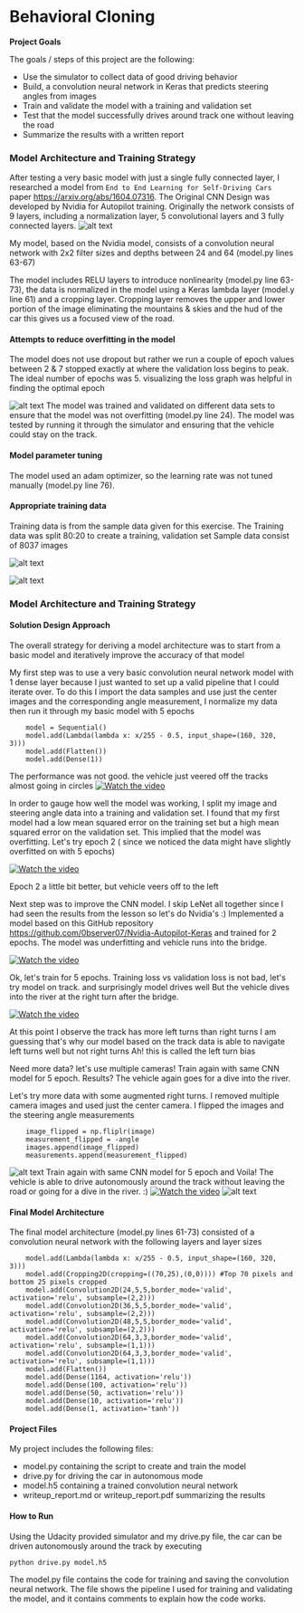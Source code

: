 # **Behavioral Cloning** 

**Project Goals**

The goals / steps of this project are the following:
* Use the simulator to collect data of good driving behavior
* Build, a convolution neural network in Keras that predicts steering angles from images
* Train and validate the model with a training and validation set
* Test that the model successfully drives around track one without leaving the road
* Summarize the results with a written report


[//]: # (Image References)

[cnn_design]: ./9-layer-ConvNet-model.png "Nvidia Autopilot CNN Architecture"
[log]: ./output/driving_log.jpg "Driving Log CSV"
[flipped]: ./output/flipped.JPG "Flipped Image and Inverted Steering Angle"
[vis]: ./output/vis1.JPG "Training Data Visualization"
[run3-loss]: ./output/run3-loss.png "Ex. Overfitting on run 3"
[run5-loss]: ./output/run5-loss.png "Loss Graph on run 5"

### Model Architecture and Training Strategy

After testing a very basic model with just a single fully connected layer, I researched a model from  `End to End Learning for Self-Driving Cars` paper https://arxiv.org/abs/1604.07316. The Original CNN Design was developed by Nvidia for Autopilot training. Originally the network consists of 9 layers, including a normalization layer, 5 convolutional layers and 3 fully connected layers.
![alt text][cnn_design]

 
My model, based on the Nvidia model, consists of a convolution neural network with 2x2 filter sizes and depths between 24 and 64 (model.py lines 63-67) 

The model includes RELU layers to introduce nonlinearity (model.py line 63-73), the data is normalized in the model using a Keras lambda layer (model.y line 61) and a cropping layer. Cropping layer removes the upper and lower portion of the image eliminating the mountains & skies and the hud of the car this gives us a focused view of the road.

#### Attempts to reduce overfitting in the model

The model does not use dropout but rather we run a couple of epoch values between 2 & 7 stopped exactly at where the validation loss begins to peak. The ideal number of epochs was 5. visualizing the loss graph was helpful in finding the optimal epoch

![alt text][run3-loss]
The model was trained and validated on different data sets to ensure that the model was not overfitting (model.py line 24). The model was tested by running it through the simulator and ensuring that the vehicle could stay on the track.

#### Model parameter tuning

The model used an adam optimizer, so the learning rate was not tuned manually (model.py line 76).

#### Appropriate training data

Training data is from the sample data given for this exercise.
The Training data was split 80:20 to create a training, validation set
Sample data consist of 8037 images

![alt text][log]

![alt text][vis]

### Model Architecture and Training Strategy

#### Solution Design Approach

The overall strategy for deriving a model architecture was to start from a basic model and iteratively improve the 
accuracy of that model

My first step was to use a very basic convolution neural network model with 1 dense layer because I just wanted to set up a valid pipeline that I could iterate over. To do this I import the data samples and use just the center images and the corresponding angle measurement,
I normalize my data then run it through my basic model with 5 epochs

        model = Sequential()
        model.add(Lambda(lambda x: x/255 - 0.5, input_shape=(160, 320, 3)))
        model.add(Flatten())
        model.add(Dense(1))

The performance was not good. the vehicle just veered off the tracks almost going in circles
[![Watch the video](https://img.youtube.com/vi/-S8UjA13aQY/default.jpg)](https://youtu.be/-S8UjA13aQY)

In order to gauge how well the model was working, I split my image and steering angle data into a training and validation set. I found that my first model had a low mean squared error on the training set but a high mean squared error on the validation set. This implied that the model was overfitting. Let's try epoch 2 ( since we noticed the data might have slightly overfitted on with 5 epochs)

[![Watch the video](https://img.youtube.com/vi/QGgGpJtCahY/default.jpg)](https://youtu.be/QGgGpJtCahY)

Epoch 2 a little bit better, but vehicle veers off to the left

Next step was to improve the CNN model. I skip LeNet all together since I had seen the results from the lesson so let's do Nvidia's  :)
Implemented a model based on this GitHub repository https://github.com/0bserver07/Nvidia-Autopilot-Keras
and trained for 2 epochs. The model was underfitting and vehicle runs into the bridge.

[![Watch the video](https://img.youtube.com/vi/9aulrl-H7ZM/default.jpg)](https://youtu.be/9aulrl-H7ZM)

Ok, let's train for 5 epochs. Training loss vs validation loss is not bad, let's try model on track.
and surprisingly model drives well But the vehicle dives into the river at the right turn after the bridge.

[![Watch the video](https://img.youtube.com/vi/sEglDtG8m6o/default.jpg)](https://youtu.be/sEglDtG8m6o)

At this point I observe the track has more left turns than right turns I am guessing that's
why our model based on the track data is able to navigate left turns well but not right turns
Ah! this is called the  left turn bias

Need more data? let's use multiple cameras! Train again with same CNN model for 5 epoch. Results? The vehicle again goes for a 
dive into the river.

Let's try more data with some augmented right turns. I removed multiple camera images
and used just the center camera. I flipped the images and the steering angle measurements

        image_flipped = np.fliplr(image)
        measurement_flipped = -angle
        images.append(image_flipped)
        measurements.append(measurement_flipped)

![alt text][flipped]
Train again with same CNN model for 5 epoch and Voila! 
The vehicle is able to drive autonomously around the track without leaving the road or going for a dive in the river. :)
[![Watch the video](https://img.youtube.com/vi/2ptZBSjly38/default.jpg)](https://youtu.be/2ptZBSjly38)
![alt text][run5-loss]

#### Final Model Architecture

The final model architecture (model.py lines 61-73) consisted of a convolution neural network with the following layers and layer sizes

        model.add(Lambda(lambda x: x/255 - 0.5, input_shape=(160, 320, 3)))
        model.add(Cropping2D(cropping=((70,25),(0,0)))) #Top 70 pixels and bottom 25 pixels cropped
        model.add(Convolution2D(24,5,5,border_mode='valid', activation='relu', subsample=(2,2)))
        model.add(Convolution2D(36,5,5,border_mode='valid', activation='relu', subsample=(2,2)))
        model.add(Convolution2D(48,5,5,border_mode='valid', activation='relu', subsample=(2,2)))
        model.add(Convolution2D(64,3,3,border_mode='valid', activation='relu', subsample=(1,1)))
        model.add(Convolution2D(64,3,3,border_mode='valid', activation='relu', subsample=(1,1)))
        model.add(Flatten())
        model.add(Dense(1164, activation='relu'))
        model.add(Dense(100, activation='relu'))
        model.add(Dense(50, activation='relu'))
        model.add(Dense(10, activation='relu'))
        model.add(Dense(1, activation='tanh'))

#### Project Files

My project includes the following files:
* model.py containing the script to create and train the model
* drive.py for driving the car in autonomous mode
* model.h5 containing a trained convolution neural network 
* writeup_report.md or writeup_report.pdf summarizing the results

#### How to Run
Using the Udacity provided simulator and my drive.py file, the car can be driven autonomously around the track by executing 
```sh
python drive.py model.h5
```
The model.py file contains the code for training and saving the convolution neural network.
The file shows the pipeline I used for training and validating the model, and it contains comments to explain how the code works.
